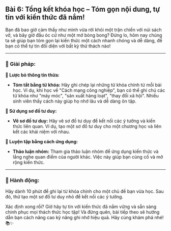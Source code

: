 ## Bài 6: Tổng kết khóa học – Tóm gọn nội dung, tự tin với kiến thức đã nắm!

Bạn đã bao giờ cảm thấy như mình vừa rời khỏi một trận chiến với núi sách vở, và bây giờ đầu óc cứ như một mớ bòng bong? Đừng lo, hôm nay chúng ta sẽ giúp bạn tóm gọn lại kiến thức một cách nhanh chóng và dễ dàng, để bạn có thể tự tin đối diện với bất kỳ thử thách nào!

---

### 📌 Giải pháp:

**🔹 Lược bỏ thông tin thừa:**
- **Tóm tắt bằng từ khóa:** Hãy ghi chép lại những từ khóa chính từ mỗi bài học. Ví dụ, khi học về "Cách mạng công nghiệp", bạn có thể ghi chú các từ khóa như "máy móc", "sản xuất hàng loạt", "thay đổi xã hội". Nhiều sinh viên thấy cách này giúp họ nhớ lâu và dễ dàng ôn tập.

**🔹 Sử dụng sơ đồ tư duy:**
- **Vẽ sơ đồ tư duy:** Hãy vẽ sơ đồ tư duy để kết nối các ý tưởng và kiến thức liên quan. Ví dụ, tạo một sơ đồ tư duy cho một chương học và liên kết các khái niệm với nhau.

**🔹 Luyện tập bằng cách ứng dụng:**
- **Thảo luận nhóm:** Tham gia thảo luận nhóm để ứng dụng kiến thức và lắng nghe quan điểm của người khác. Việc này giúp bạn củng cố và mở rộng kiến thức.

---

### 🚀 Hành động:

Hãy dành 10 phút để ghi lại từ khóa chính cho một chủ đề bạn vừa học. Sau đó, thử tạo một sơ đồ tư duy nhỏ để kết nối các ý tưởng.

Xác định xong rồi? Giờ hãy tự tin với kiến thức đã nắm vững và sẵn sàng chinh phục mọi thách thức học tập! Và đừng quên, bài tiếp theo sẽ hướng dẫn bạn cách nâng cao kỹ năng ghi nhớ hiệu quả. Hãy cùng khám phá nhé! 📚✨